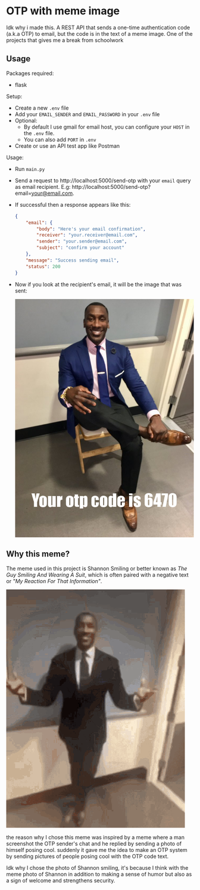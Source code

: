 # OTP with meme image

Idk why i made this. A REST API that sends a one-time authentication code (a.k.a OTP) to email, but the code is in the text of a meme image. One of the projects that gives me a break from schoolwork

## Usage


Packages required:
- flask

Setup:
- Create a new `.env` file
- Add your `EMAIL_SENDER` and `EMAIL_PASSWORD` in your `.env` file
- Optional:
    - By default I use gmail for email host, you can configure your `HOST` in the `.env` file.
    - You can also add `PORT` in `.env`
- Create or use an API test app like Postman

Usage:
- Run `main.py`
- Send a request to http://localhost:5000/send-otp with your `email`  query as email recipient. E.g: http://localhost:5000/send-otp?email=your@email.com.
- If successful then a response appears like this:
    ```json
    {
        "email": {
            "body": "Here's your email confirmation",
            "receiver": "your.receiver@email.com",
            "sender": "your.sender@email.com",
            "subject": "confirm your account"
        },
        "message": "Success sending email",
        "status": 200
    }
    ```
- Now if you look at the recipient's email, it will be the image that was sent:

    ![Example Outpus](./docs/example.png)

## Why this meme?

The meme used in this project is Shannon Smiling or better known as *The Guy Smiling And Wearing A Suit*, which is often paired with a negative text or _"My Reaction For That Information"_.

![Guy with suit](./docs/guy-with-suit.gif)

the reason why I chose this meme was inspired by a meme where a man screenshot the OTP sender's chat and he replied by sending a photo of himself posing cool. suddenly it gave me the idea to make an OTP system by sending pictures of people posing cool with the OTP code text.

Idk why I chose the photo of Shannon smiling, it's because I think with the meme photo of Shannon in addition to making a sense of humor but also as a sign of welcome and strengthens security.